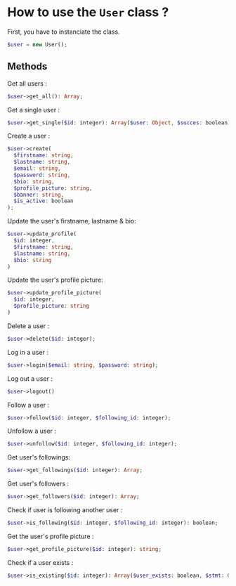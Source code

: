 # How to use the `User` class ?

First, you have to instanciate the class.

```php
$user = new User();
```

## Methods

Get all users :

```php
$user->get_all(): Array;
```

Get a single user :

```php
$user->get_single($id: integer): Array($user: Object, $succes: boolean);
```

Create a user :

```php
$user->create(
  $firstname: string,
  $lastname: string,
  $email: string,
  $password: string,
  $bio: string,
  $profile_picture: string,
  $banner: string,
  $is_active: boolean
);
```

Update the user's firstname, lastname & bio:

```php
$user->update_profile(
  $id: integer,
  $firstname: string,
  $lastname: string,
  $bio: string
)
```

Update the user's profile picture:

```php
$user->update_profile_picture(
  $id: integer,
  $profile_picture: string
)
```

Delete a user :

```php
$user->delete($id: integer);
```

Log in a user :

```php
$user->login($email: string, $password: string);
```

Log out a user :

```php
$user->logout()
```

Follow a user :

```php
$user->follow($id: integer, $following_id: integer);
```

Unfollow a user :

```php
$user->unfollow($id: integer, $following_id: integer);
```

Get user's followings:

```php
$user->get_followings($id: integer): Array;
```

Get user's followers :

```php
$user->get_followers($id: integer): Array;
```

Check if user is following another user :

```php
$user->is_following($id: integer, $following_id: integer): boolean;
```

Get the user's profile picture :

```php
$user->get_profile_picture($id: integer): string;
```

Check if a user exists :

```php
$user->is_existing($id: integer): Array($user_exists: boolean, $stmt: Object);
```
